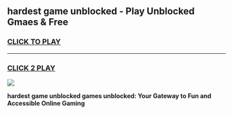 
## hardest game unblocked - Play Unblocked Gmaes & Free
<h3>
<a href="https://premium.freeplayer.one?title=hardest_game_unblocked&ref=20F">CLICK TO PLAY</a></h3>
<hr>

<h3>
<a href="https://premium.freeplayer.one?title=hardest_game_unblocked&ref=20F">CLICK 2 PLAY</a>
  
</h3>

<a href="https://premium.freeplayer.one?title=hardest_game_unblocked&ref=20F/"><img src="https://clearcache.store/games.png"></a>


**hardest game unblocked games unblocked: Your Gateway to Fun and Accessible Online Gaming**
